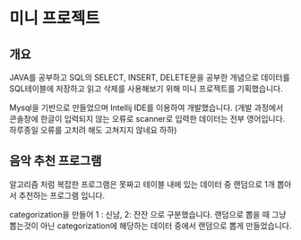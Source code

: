 # 미니 프로젝트

## 개요

JAVA를 공부하고 SQL의 SELECT, INSERT, DELETE문을 공부한 개념으로 데이터를 SQL테이블에 저장하고 읽고 삭제를 사용해보기 위해 미니 프로젝트를 기획했습니다.

Mysql을 기반으로 만들었으며 Intellij IDE를 이용하여 개발했습니다. (개발 과정에서 콘솔창에 한글이 입력되지 않는 오류로 scanner로 입력한 데이터는 전부 영어입니다.
하루종일 오류를 고치려 해도 고쳐지지 않네요 하하)

## 음악 추천 프로그램
알고리즘 처럼 복잡한 프로그램은 못짜고 테이블 내에 있는 데이터 중 랜덤으로 1개 뽑아서 추천하는 프로그램 입니다.

categorization을 만들어 1 : 신남, 2: 잔잔 으로 구분했습니다. 랜덤으로 뽑을 때 그냥 뽑는것이 아닌 categorization에 해당하는 데이터 중에서 랜덤으로 뽑게 만들었습니다.

